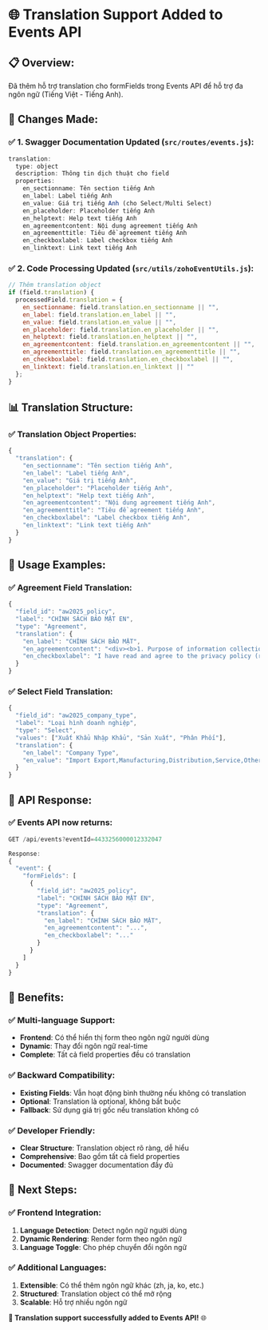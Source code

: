 # 🌐 Translation Support Added to Events API

## 📋 **Overview:**
Đã thêm hỗ trợ translation cho formFields trong Events API để hỗ trợ đa ngôn ngữ (Tiếng Việt - Tiếng Anh).

## 🚀 **Changes Made:**

### **✅ 1. Swagger Documentation Updated (`src/routes/events.js`):**
```javascript
translation:
  type: object
  description: Thông tin dịch thuật cho field
  properties:
    en_sectionname: Tên section tiếng Anh
    en_label: Label tiếng Anh
    en_value: Giá trị tiếng Anh (cho Select/Multi Select)
    en_placeholder: Placeholder tiếng Anh
    en_helptext: Help text tiếng Anh
    en_agreementcontent: Nội dung agreement tiếng Anh
    en_agreementtitle: Tiêu đề agreement tiếng Anh
    en_checkboxlabel: Label checkbox tiếng Anh
    en_linktext: Link text tiếng Anh
```

### **✅ 2. Code Processing Updated (`src/utils/zohoEventUtils.js`):**
```javascript
// Thêm translation object
if (field.translation) {
  processedField.translation = {
    en_sectionname: field.translation.en_sectionname || "",
    en_label: field.translation.en_label || "",
    en_value: field.translation.en_value || "",
    en_placeholder: field.translation.en_placeholder || "",
    en_helptext: field.translation.en_helptext || "",
    en_agreementcontent: field.translation.en_agreementcontent || "",
    en_agreementtitle: field.translation.en_agreementtitle || "",
    en_checkboxlabel: field.translation.en_checkboxlabel || "",
    en_linktext: field.translation.en_linktext || ""
  };
}
```

## 📊 **Translation Structure:**

### **✅ Translation Object Properties:**
```javascript
{
  "translation": {
    "en_sectionname": "Tên section tiếng Anh",
    "en_label": "Label tiếng Anh", 
    "en_value": "Giá trị tiếng Anh",
    "en_placeholder": "Placeholder tiếng Anh",
    "en_helptext": "Help text tiếng Anh",
    "en_agreementcontent": "Nội dung agreement tiếng Anh",
    "en_agreementtitle": "Tiêu đề agreement tiếng Anh",
    "en_checkboxlabel": "Label checkbox tiếng Anh",
    "en_linktext": "Link text tiếng Anh"
  }
}
```

## 🎯 **Usage Examples:**

### **✅ Agreement Field Translation:**
```javascript
{
  "field_id": "aw2025_policy",
  "label": "CHÍNH SÁCH BẢO MẬT EN",
  "type": "Agreement",
  "translation": {
    "en_label": "CHÍNH SÁCH BẢO MẬT",
    "en_agreementcontent": "<div><b>1. Purpose of information collection...</div>",
    "en_checkboxlabel": "I have read and agree to the privacy policy (required)"
  }
}
```

### **✅ Select Field Translation:**
```javascript
{
  "field_id": "aw2025_company_type",
  "label": "Loại hình doanh nghiệp",
  "type": "Select",
  "values": ["Xuất Khẩu Nhập Khẩu", "Sản Xuất", "Phân Phối"],
  "translation": {
    "en_label": "Company Type",
    "en_value": "Import Export,Manufacturing,Distribution,Service,Other"
  }
}
```

## 🔧 **API Response:**

### **✅ Events API now returns:**
```javascript
GET /api/events?eventId=4433256000012332047

Response:
{
  "event": {
    "formFields": [
      {
        "field_id": "aw2025_policy",
        "label": "CHÍNH SÁCH BẢO MẬT EN",
        "type": "Agreement",
        "translation": {
          "en_label": "CHÍNH SÁCH BẢO MẬT",
          "en_agreementcontent": "...",
          "en_checkboxlabel": "..."
        }
      }
    ]
  }
}
```

## 🎉 **Benefits:**

### **✅ Multi-language Support:**
- **Frontend**: Có thể hiển thị form theo ngôn ngữ người dùng
- **Dynamic**: Thay đổi ngôn ngữ real-time
- **Complete**: Tất cả field properties đều có translation

### **✅ Backward Compatibility:**
- **Existing Fields**: Vẫn hoạt động bình thường nếu không có translation
- **Optional**: Translation là optional, không bắt buộc
- **Fallback**: Sử dụng giá trị gốc nếu translation không có

### **✅ Developer Friendly:**
- **Clear Structure**: Translation object rõ ràng, dễ hiểu
- **Comprehensive**: Bao gồm tất cả field properties
- **Documented**: Swagger documentation đầy đủ

## 🚀 **Next Steps:**

### **✅ Frontend Integration:**
1. **Language Detection**: Detect ngôn ngữ người dùng
2. **Dynamic Rendering**: Render form theo ngôn ngữ
3. **Language Toggle**: Cho phép chuyển đổi ngôn ngữ

### **✅ Additional Languages:**
1. **Extensible**: Có thể thêm ngôn ngữ khác (zh, ja, ko, etc.)
2. **Structured**: Translation object có thể mở rộng
3. **Scalable**: Hỗ trợ nhiều ngôn ngữ

**🎉 Translation support successfully added to Events API!** 🌐
